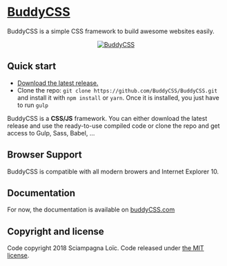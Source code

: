 # [BuddyCSS](http://buddycss.com/)

BuddyCSS is a simple CSS framework to build awesome websites easily.


<p align="center"><a href="http://buddycss.com/"><img src="http://buddycss.com/images/logo-buddy-color.png" alt="BuddyCSS" style="max-width:100%;" /></a></p>

## Quick start

- [Download the latest release.](http://buddycss.com/downloads/buddycss-1.0.0-build.zip)
- Clone the repo: `git clone https://github.com/BuddyCSS/BuddyCSS.git` and install it with `npm install` or `yarn`. Once it is installed, you just have to run `gulp`

BuddyCSS is a **CSS/JS** framework. You can either download the latest release and use the ready-to-use compiled code or clone the repo and get access to Gulp, Sass, Babel, ...

## Browser Support

BuddyCSS is compatible with all modern browers and Internet Explorer 10.


## Documentation

For now, the documentation is available on [buddyCSS.com](http://buddycss.com/)


## Copyright and license

Code copyright 2018 Sciampagna Loïc. Code released under [the MIT license](https://github.com/BuddyCSS/BuddyCSS/blob/master/LICENSE).
